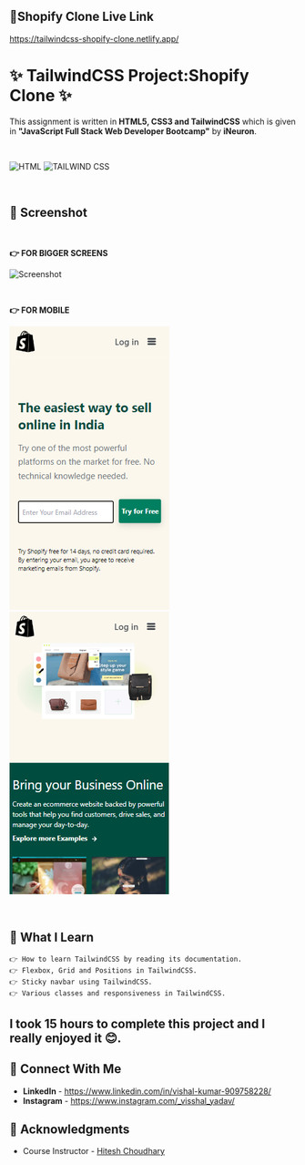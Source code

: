 ## 🔗Shopify Clone Live Link
https://tailwindcss-shopify-clone.netlify.app/

# ✨ TailwindCSS Project:Shopify Clone ✨
This assignment is written in **HTML5, CSS3 and TailwindCSS** which is given in **"JavaScript Full Stack Web Developer Bootcamp"** by **iNeuron**.

<br>

![HTML](https://img.shields.io/badge/html5%20-%23E34F26.svg?&style=for-the-badge&logo=html5&logoColor=white) ![TAILWIND CSS](https://img.shields.io/badge/TailwindCSS%20-%231572B6.svg?&style=for-the-badge&logo=TailwindCSS\&logoColor=white)

<br>

## 📌 Screenshot
<br>

**👉 FOR BIGGER SCREENS**

![Screenshot](./assets/screenshots/screenshot1.png "Template Screenshot")

<br>

**👉 FOR MOBILE**
 
![Screenshot](./assets/screenshots/screenshot2.png "Template Screenshot") ![Screenshot](./assets/screenshots/screenshot3.png "Template Screenshot")

<br>    

## 📌 What I Learn

    👉 How to learn TailwindCSS by reading its documentation.
    👉 Flexbox, Grid and Positions in TailwindCSS.
    👉 Sticky navbar using TailwindCSS.
    👉 Various classes and responsiveness in TailwindCSS.

## I took 15 hours to complete this project and I really enjoyed it 😊.

## 💬 Connect With Me

- **LinkedIn** - https://www.linkedin.com/in/vishal-kumar-909758228/
- **Instagram** - https://www.instagram.com/_visshal_yadav/

## 📌 Acknowledgments

- Course Instructor - [Hitesh Choudhary](https://github.com/hiteshchoudhary)
